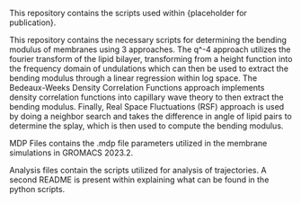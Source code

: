 This repository contains the scripts used within {placeholder for publication}.

This repository contains the necessary scripts for determining the bending modulus of membranes using 3 approaches. The q^-4 approach utilizes the fourier transform of the lipid bilayer, transforming from a height function into the frequency domain of undulations which can then be used to extract the bending modulus through a linear regression within log space. The Bedeaux-Weeks Density Correlation Functions approach implements density correlation functions into capillary wave theory to then extract the bending modulus. Finally, Real Space Fluctuations (RSF) approach is used by doing a neighbor search and takes the difference in angle of lipid pairs to determine the splay, which is then used to compute the bending modulus. 

MDP Files contains the .mdp file parameters utilized in the membrane simulations in GROMACS 2023.2.

Analysis files contain the scripts utilized for analysis of trajectories. A second README is present within explaining what can be found in the python scripts. 
